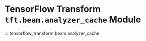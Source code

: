 # TensorFlow Transform `tft.beam.analyzer_cache` Module

::: tensorflow_transform.beam.analyzer_cache
